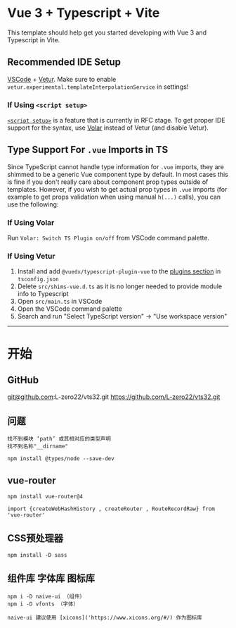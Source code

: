 # Vue 3 + Typescript + Vite

This template should help get you started developing with Vue 3 and Typescript in Vite.

## Recommended IDE Setup

[VSCode](https://code.visualstudio.com/) + [Vetur](https://marketplace.visualstudio.com/items?itemName=octref.vetur). Make sure to enable `vetur.experimental.templateInterpolationService` in settings!

### If Using `<script setup>`

[`<script setup>`](https://github.com/vuejs/rfcs/pull/227) is a feature that is currently in RFC stage. To get proper IDE support for the syntax, use [Volar](https://marketplace.visualstudio.com/items?itemName=johnsoncodehk.volar) instead of Vetur (and disable Vetur).

## Type Support For `.vue` Imports in TS

Since TypeScript cannot handle type information for `.vue` imports, they are shimmed to be a generic Vue component type by default. In most cases this is fine if you don't really care about component prop types outside of templates. However, if you wish to get actual prop types in `.vue` imports (for example to get props validation when using manual `h(...)` calls), you can use the following:

### If Using Volar

Run `Volar: Switch TS Plugin on/off` from VSCode command palette.

### If Using Vetur

1. Install and add `@vuedx/typescript-plugin-vue` to the [plugins section](https://www.typescriptlang.org/tsconfig#plugins) in `tsconfig.json`
2. Delete `src/shims-vue.d.ts` as it is no longer needed to provide module info to Typescript
3. Open `src/main.ts` in VSCode
4. Open the VSCode command palette
5. Search and run "Select TypeScript version" -> "Use workspace version"

***
# 开始


## GitHub
 git@github.com:L-zero22/vts32.git
 https://github.com/L-zero22/vts32.git

## 问题
    找不到模块 ‘path’ 或其相对应的类型声明
    找不到名称"__dirname"

    npm install @types/node --save-dev

## vue-router
    npm install vue-router@4

    import {createWebHashHistory , createRouter , RouteRecordRaw} from 'vue-router'


## CSS预处理器
    npm install -D sass


##  组件库 字体库 图标库
    npm i -D naive-ui （组件）
    npm i -D vfonts （字体）

    naive-ui 建议使用 [xicons]('https://www.xicons.org/#/) 作为图标库
